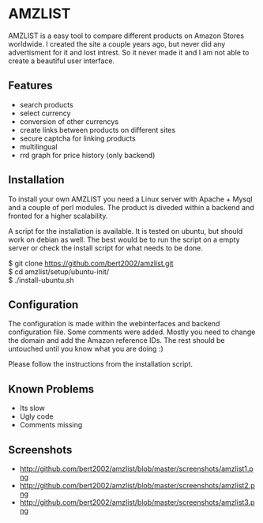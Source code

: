 
AMZLIST
=============

AMZLIST is a easy tool to compare different products on Amazon Stores worldwide. 
I created the site a couple years ago, but never did any advertisment for it and lost intrest. So it never made it
and I am not able to create a beautiful user interface.


Features
-------

* search products
* select currency
* conversion of other currencys
* create links between products on different sites
* secure captcha for linking products
* multilingual
* rrd graph for price history (only backend)

Installation
-------

To install your own AMZLIST you need a Linux server with Apache + Mysql and a couple of perl modules.
The product is diveded within a backend and fronted for a higher scalability. 

A script for the installation is available. It is tested on ubuntu, but should work on debian as well.
The best would be to run the script on a empty server or check the install script for what needs to be done.

$ git clone https://github.com/bert2002/amzlist.git<br>
$ cd amzlist/setup/ubuntu-init/<br>
$ ./install-ubuntu.sh<br>

Configuration
-------

The configuration is made within the webinterfaces and backend configuration file.
Some comments were added. Mostly you need to change the domain and add the Amazon reference IDs. 
The rest should be untouched until you know what you are doing :) 

Please follow the instructions from the installation script.

Known Problems
-------

* Its slow
* Ugly code
* Comments missing

Screenshots
-------

* http://github.com/bert2002/amzlist/blob/master/screenshots/amzlist1.png
* http://github.com/bert2002/amzlist/blob/master/screenshots/amzlist2.png
* http://github.com/bert2002/amzlist/blob/master/screenshots/amzlist3.png

